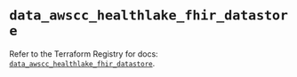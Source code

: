 # `data_awscc_healthlake_fhir_datastore`

Refer to the Terraform Registry for docs: [`data_awscc_healthlake_fhir_datastore`](https://registry.terraform.io/providers/hashicorp/awscc/0.70.0/docs/data-sources/healthlake_fhir_datastore).
